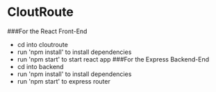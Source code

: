 
# CloutRoute
###For the React Front-End
- cd into cloutroute
- run 'npm install' to install dependencies
- run 'npm start' to start react app
###For the Express Backend-End
- cd into backend
- run 'npm install' to install dependencies
- run 'npm start' to express router
